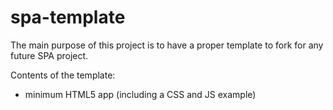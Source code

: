 # spa-template

The main purpose of this project is to have a proper template to fork for any future SPA project.

Contents of the template:
* minimum HTML5 app (including a CSS and JS example)
